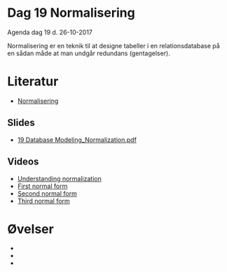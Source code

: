 # Dag 19 Normalisering
Agenda dag 19 d. 26-10-2017

Normalisering er en teknik til at designe tabeller i en relationsdatabase på en sådan måde at man undgår redundans (gentagelser).

# Literatur
* [Normalisering](https://docs.google.com/document/d/e/2PACX-1vS5A34jXa-Qy0HY7b4hAXqbswLpMWyQoOuFJY1WM8PZysKywwXECtj89Xv0lDv_f58K_BdD1yogvWOI/pub)

## Slides
* [19 Database Modeling_Normalization.pdf](https://github.com/dat17v1/19_normalisering/blob/master/19%20Database%20Modeling_%20Normalization.pdf)

## Videos
* [Understanding normalization](https://www.lynda.com/Programming-Foundations-tutorials/Understanding-normalization/412845/438436-4.html?autoplay=true)
* [First normal form](https://www.lynda.com/Programming-Foundations-tutorials/First-normal-form/412845/438437-4.html?autoplay=true)
* [Second normal form](https://www.lynda.com/Programming-Foundations-tutorials/Second-normal-form/412845/438438-4.html?autoplay=true)
* [Third normal form](https://www.lynda.com/Programming-Foundations-tutorials/Third-normal-form/412845/438439-4.html?autoplay=true)


# Øvelser
* []()
* []()
* []()


